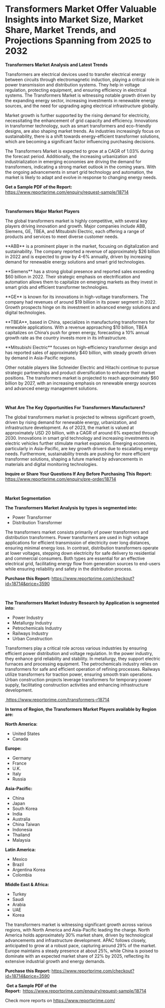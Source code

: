<p><h1>Transformers Market Offer Valuable Insights into Market Size, Market Share, Market Trends, and Projections Spanning from 2025 to 2032</h1></p><p><strong>Transformers Market Analysis and Latest Trends</strong></p>
<p><p>Transformers are electrical devices used to transfer electrical energy between circuits through electromagnetic induction, playing a critical role in power transmission and distribution systems. They help in voltage regulation, protecting equipment, and ensuring efficiency in electrical systems. The Transformers Market is witnessing notable growth driven by the expanding energy sector, increasing investments in renewable energy sources, and the need for upgrading aging electrical infrastructure globally. </p><p>Market growth is further supported by the rising demand for electricity, necessitating the enhancement of grid capacity and efficiency. Innovations in transformer technology, such as smart transformers and eco-friendly designs, are also shaping market trends. As industries increasingly focus on sustainability, there is a shift towards energy-efficient transformer solutions, which are becoming a significant factor influencing purchasing decisions. </p><p>The Transformers Market is expected to grow at a CAGR of 1.03% during the forecast period. Additionally, the increasing urbanization and industrialization in emerging economies are driving the demand for transformers, indicating a strong market outlook in the coming years. With the ongoing advancements in smart grid technology and automation, the market is likely to adapt and evolve in response to changing energy needs.</p></p>
<p><strong>Get a Sample PDF of the Report:&nbsp;</strong> <a href="https://www.reportprime.com/enquiry/request-sample/18714?utm_campaign=3525&utm_medium=2&utm_source=Github&utm_content=ia&utm_term=19032025&utm_id=transformers">https://www.reportprime.com/enquiry/request-sample/18714</a></p>
<p>&nbsp;</p>
<p><strong>Transformers Major Market Players</strong></p>
<p><p>The global transformers market is highly competitive, with several key players driving innovation and growth. Major companies include ABB, Siemens, GE, TBEA, and Mitsubishi Electric, each offering a range of products and services to meet diverse customer needs.</p><p>**ABB** is a prominent player in the market, focusing on digitalization and sustainability. The company reported a revenue of approximately $26 billion in 2022 and is expected to grow by 4-6% annually, driven by increasing demand for renewable energy solutions and smart grid technologies.</p><p>**Siemens** has a strong global presence and reported sales exceeding $60 billion in 2022. Their strategic emphasis on electrification and automation allows them to capitalize on emerging markets as they invest in smart grids and efficient transformer technologies.</p><p>**GE** is known for its innovations in high-voltage transformers. The company had revenues of around $19 billion in its power segment in 2022. Growth prospects hinge on its investment in advanced energy solutions and digital technologies.</p><p>**TBEA**, based in China, specializes in manufacturing transformers for renewable applications. With a revenue approaching $10 billion, TBEA capitalizes on China’s push for green energy, forecasting a 10% annual growth rate as the country invests more in its infrastructure.</p><p>**Mitsubishi Electric** focuses on high-efficiency transformer design and has reported sales of approximately $40 billion, with steady growth driven by demand in Asia-Pacific regions.</p><p>Other notable players like Schneider Electric and Hitachi continue to pursue strategic partnerships and product diversification to enhance their market positions. The transformers market is projected to reach approximately $60 billion by 2027, with an increasing emphasis on renewable energy sources and advanced energy management solutions.</p></p>
<p>&nbsp;</p>
<p><strong>What Are The Key Opportunities For Transformers Manufacturers?</strong></p>
<p><p>The global transformers market is projected to witness significant growth, driven by rising demand for renewable energy, urbanization, and infrastructure development. As of 2023, the market is valued at approximately USD 20 billion, with a CAGR of around 6% expected through 2030. Innovations in smart grid technology and increasing investments in electric vehicles further stimulate market expansion. Emerging economies, particularly in Asia-Pacific, are key growth drivers due to escalating energy needs. Furthermore, sustainability trends are pushing for more efficient transformer solutions, shaping a future marked by advancements in materials and digital monitoring technologies.</p></p>
<p><strong>Inquire or Share Your Questions If Any Before Purchasing This Report:</strong> <a href="https://www.reportprime.com/enquiry/pre-order/18714?utm_campaign=3525&utm_medium=2&utm_source=Github&utm_content=ia&utm_term=19032025&utm_id=transformers">https://www.reportprime.com/enquiry/pre-order/18714</a></p>
<p>&nbsp;</p>
<p><strong>Market Segmentation</strong></p>
<p><strong>The Transformers Market Analysis by types is segmented into:</strong></p>
<p><ul><li>Power Transformer</li><li>Distribution Transformer</li></ul></p>
<p><p>The transformers market consists primarily of power transformers and distribution transformers. Power transformers are used in high voltage applications for efficient transmission of electricity over long distances, ensuring minimal energy loss. In contrast, distribution transformers operate at lower voltages, stepping down electricity for safe delivery to residential and commercial consumers. Both types are essential for an effective electrical grid, facilitating energy flow from generation sources to end-users while ensuring reliability and safety in the distribution process.</p></p>
<p><strong>Purchase this Report:&nbsp;</strong><a href="https://www.reportprime.com/checkout?id=18714&price=3590&utm_campaign=3525&utm_medium=2&utm_source=Github&utm_content=ia&utm_term=19032025&utm_id=transformers">https://www.reportprime.com/checkout?id=18714&price=3590</a></p>
<p>&nbsp;</p>
<p><strong>The Transformers Market Industry Research by Application is segmented into:</strong></p>
<p><ul><li>Power Industry</li><li>Metallurgy Industry</li><li>Petrochemicals Industry</li><li>Railways Industry</li><li>Urban Construction</li></ul></p>
<p><p>Transformers play a critical role across various industries by ensuring efficient power distribution and voltage regulation. In the power industry, they enhance grid reliability and stability. In metallurgy, they support electric furnaces and processing equipment. The petrochemicals industry relies on transformers for safe and efficient operation of refining processes. Railways utilize transformers for traction power, ensuring smooth train operations. Urban construction projects leverage transformers for temporary power supply, facilitating construction activities and enhancing infrastructure development.</p></p>
<p><a href="https://www.reportprime.com/transformers-r18714?utm_campaign=3525&utm_medium=2&utm_source=Github&utm_content=ia&utm_term=19032025&utm_id=transformers">&nbsp;https://www.reportprime.com/transformers-r18714</a></p>
<p><strong>In terms of Region, the Transformers Market Players available by Region are:</strong></p>
<p>
    <p> <strong> North America: </strong>
        <ul>
            <li>United States</li>
            <li>Canada</li>
        </ul>
        </p> 
    <p> <strong> Europe: </strong>
        <ul>
            <li>Germany</li>
            <li>France</li>
            <li>U.K.</li>
            <li>Italy</li>
            <li>Russia</li>
        </ul>
        </p> 
    <p> <strong> Asia-Pacific: </strong>
        <ul>
            <li>China</li>
            <li>Japan</li>
            <li>South Korea</li>
            <li>India</li>
            <li>Australia</li>
            <li>China Taiwan</li>
            <li>Indonesia</li>
            <li>Thailand</li>
            <li>Malaysia</li>
        </ul>
        </p> 
    <p> <strong> Latin America: </strong>
        <ul>
            <li>Mexico</li>
            <li>Brazil</li>
            <li>Argentina Korea</li>
            <li>Colombia</li>
        </ul>
        </p> 
    <p> <strong> Middle East & Africa: </strong>
        <ul>
            <li>Turkey</li>
            <li>Saudi</li>
            <li>Arabia</li>
            <li>UAE</li>
            <li>Korea</li>
        </ul>
    </p>
    </p>
<p><p>The transformers market is witnessing significant growth across various regions, with North America and Asia-Pacific leading the charge. North America holds approximately 30% market share, driven by technological advancements and infrastructure development. APAC follows closely, anticipated to grow at a robust pace, capturing around 29% of the market. Europe maintains a steady presence at about 25%, while China is poised to dominate with an expected market share of 22% by 2025, reflecting its extensive industrial growth and energy demands.</p></p>
<p><strong>Purchase this Report: </strong><a href="https://www.reportprime.com/checkout?id=18714&price=3590&utm_campaign=3525&utm_medium=2&utm_source=Github&utm_content=ia&utm_term=19032025&utm_id=transformers">https://www.reportprime.com/checkout?id=18714&price=3590</a></p>
<p>&nbsp;<strong>Get a Sample PDF of the Report:&nbsp;&nbsp;</strong><a href="https://www.reportprime.com/enquiry/request-sample/18714?utm_campaign=3525&utm_medium=2&utm_source=Github&utm_content=ia&utm_term=19032025&utm_id=transformers">https://www.reportprime.com/enquiry/request-sample/18714</a></p>
<p><strong></strong></p>
<p>Check more reports on <a href="https://www.reportprime.com/?utm_campaign=3525&utm_medium=2&utm_source=Github&utm_content=ia&utm_term=19032025&utm_id=transformers">https://www.reportprime.com/</a></p>
